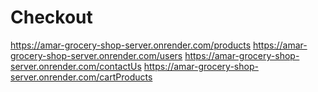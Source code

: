 # Checkout
https://amar-grocery-shop-server.onrender.com/products
https://amar-grocery-shop-server.onrender.com/users
https://amar-grocery-shop-server.onrender.com/contactUs
https://amar-grocery-shop-server.onrender.com/cartProducts
